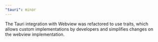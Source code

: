```yaml
---
"tauri": minor
---
```


The Tauri integration with Webview was refactored to use traits, which allows custom implementations by developers and simplifies changes on the webview implementation.
